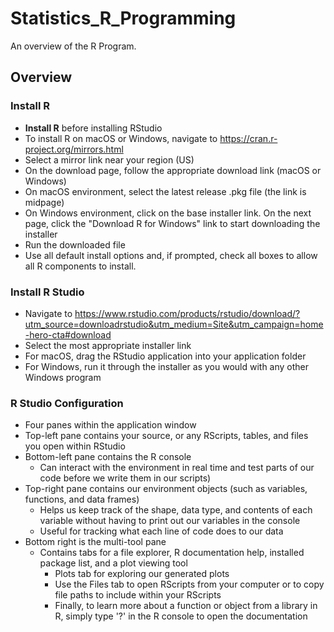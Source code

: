 # Statistics_R_Programming
An overview of the R Program.

## Overview


### Install R
-  **Install R** before installing RStudio
-  To install R on macOS or Windows, navigate to https://cran.r-project.org/mirrors.html
-  Select a mirror link near your region (US)
-  On the download page, follow the appropriate download link (macOS or Windows)
-  On macOS environment, select the latest release .pkg file (the link is midpage)
-  On Windows environment, click on the base installer link. On the next page, click the "Download R for Windows" link to start downloading the installer
-  Run the downloaded file
-  Use all default install options and, if prompted, check all boxes to allow all R components to install.

### Install R Studio
- Navigate to https://www.rstudio.com/products/rstudio/download/?utm_source=downloadrstudio&utm_medium=Site&utm_campaign=home-hero-cta#download
- Select the most appropriate installer link
- For macOS, drag the RStudio application into your application folder
- For Windows, run it through the installer as you would with any other Windows program

### R Studio Configuration
- Four panes within the application window
- Top-left pane contains your source, or any RScripts, tables, and files you open within RStudio
- Bottom-left pane contains the R console
  - Can interact with the environment in real time and test parts of our code before we write them in our scripts)
- Top-right pane contains our environment objects (such as variables, functions, and data frames)
  - Helps us keep track of the shape, data type, and contents of each variable without having to print out our variables in the console
  - Useful for tracking what each line of code does to our data
- Bottom right is the multi-tool pane
  - Contains tabs for a file explorer, R documentation help, installed package list, and a plot viewing tool
    - Plots tab for exploring our generated plots
    - Use the Files tab to open RScripts from your computer or to copy file paths to include within your RScripts
    - Finally, to learn more about a function or object from a library in R, simply type '?<name of function or object>' in the R console to open the documentation
